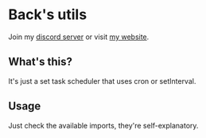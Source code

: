 # Back's utils
Join my [discord server](https://discord.gg/xmwHqshYHF) or visit [my website](https://back.rs).
## What's this?
It's just a set task scheduler that uses cron or setInterval.
## Usage
Just check the available imports, they're self-explanatory.